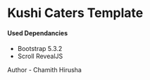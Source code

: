 # Kushi Caters Template

#### Used Dependancies

- Bootstrap 5.3.2
- Scroll RevealJS

Author - Chamith Hirusha
